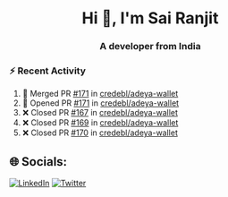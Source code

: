 <h1 align="center">Hi 👋, I'm Sai Ranjit</h1>
<h3 align="center">A developer from India</h3>

### :zap: Recent Activity

<!--START_SECTION:activity-->
1. 🎉 Merged PR [#171](https://github.com/credebl/adeya-wallet/pull/171) in [credebl/adeya-wallet](https://github.com/credebl/adeya-wallet)
2. 💪 Opened PR [#171](https://github.com/credebl/adeya-wallet/pull/171) in [credebl/adeya-wallet](https://github.com/credebl/adeya-wallet)
3. ❌ Closed PR [#167](https://github.com/credebl/adeya-wallet/pull/167) in [credebl/adeya-wallet](https://github.com/credebl/adeya-wallet)
4. ❌ Closed PR [#169](https://github.com/credebl/adeya-wallet/pull/169) in [credebl/adeya-wallet](https://github.com/credebl/adeya-wallet)
5. ❌ Closed PR [#170](https://github.com/credebl/adeya-wallet/pull/170) in [credebl/adeya-wallet](https://github.com/credebl/adeya-wallet)
<!--END_SECTION:activity-->

## 🌐 Socials:
[![LinkedIn](https://img.shields.io/badge/LinkedIn-%230077B5.svg?logo=linkedin&logoColor=white)](https://linkedin.com/in/sairanjit) [![Twitter](https://img.shields.io/badge/Twitter-%231DA1F2.svg?logo=Twitter&logoColor=white)](https://twitter.com/sairanjit_) 
